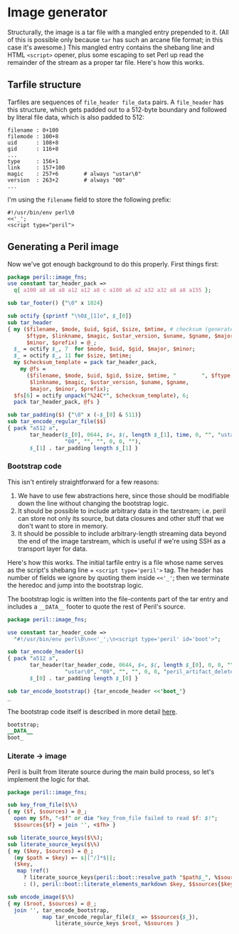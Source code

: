 # Image generator
Structurally, the image is a tar file with a mangled entry prepended to it.
(All of this is possible only because `tar` has such an arcane file format; in
this case it's awesome.) This mangled entry contains the shebang line and HTML
`<script>` opener, plus some escaping to set Perl up read the remainder of the
stream as a proper tar file. Here's how this works.

## Tarfile structure
Tarfiles are sequences of `file_header file_data` pairs. A `file_header` has
this structure, which gets padded out to a 512-byte boundary and followed by
literal file data, which is also padded to 512:

```
filename : 0+100
filemode : 100+8
uid      : 108+8
gid      : 116+8
...
type     : 156+1
link     : 157+100
magic    : 257+6        # always "ustar\0"
version  : 263+2        # always "00"
...
```

I'm using the `filename` field to store the following prefix:

```
#!/usr/bin/env perl\0
<<'_';
<script type="peril">
```

## Generating a Peril image
Now we've got enough background to do this properly. First things first:

```pl
package peril::image_fns;
use constant tar_header_pack =>
  q{ a100 a8 a8 a8 a12 a12 a8 c a100 a6 a2 a32 a32 a8 a8 a155 };

sub tar_footer() {"\0" x 1024}

sub octify {sprintf "\%0$_[1]o", $_[0]}
sub tar_header
{ my ($filename, $mode, $uid, $gid, $size, $mtime, # checksum (generated)
      $ftype, $linkname, $magic, $ustar_version, $uname, $gname, $major,
      $minor, $prefix) = @_;
  $_ = octify $_, 7  for $mode, $uid, $gid, $major, $minor;
  $_ = octify $_, 11 for $size, $mtime;
  my $checksum_template = pack tar_header_pack,
    my @fs =
      ($filename, $mode, $uid, $gid, $size, $mtime, "        ", $ftype,
       $linkname, $magic, $ustar_version, $uname, $gname,
       $major, $minor, $prefix);
  $fs[6] = octify unpack("%24C*", $checksum_template), 6;
  pack tar_header_pack, @fs }

sub tar_padding($) {"\0" x (-$_[0] & 511)}
sub tar_encode_regular_file($$)
{ pack "a512 a",
       tar_header($_[0], 0644, $<, $(, length $_[1], time, 0, "", "ustar\0",
                  "00", "", "", 0, 0, ""),
       $_[1] . tar_padding length $_[1] }
```

### Bootstrap code
This isn't entirely straightforward for a few reasons:

1. We have to use few abstractions here, since those should be modifiable down
   the line without changing the bootstrap logic.
2. It should be possible to include arbitrary data in the tarstream; i.e. peril
   can store not only its source, but data closures and other stuff that we
   don't want to store in memory.
3. It should be possible to include arbitrary-length streaming data beyond the
   end of the image tarstream, which is useful if we're using SSH as a
   transport layer for data.

Here's how this works. The initial tarfile entry is a file whose name serves as
the script's shebang line + `<script type='peril'>` tag. The header has number
of fields we ignore by quoting them inside `<<'_'`; then we terminate the
heredoc and jump into the bootstrap logic.

The bootstrap logic is written into the file-contents part of the tar entry and
includes a `__DATA__` footer to quote the rest of Peril's source.

```pl
package peril::image_fns;

use constant tar_header_code =>
  "#!/usr/bin/env perl\0\n<<'_';\n<script type='peril' id='boot'>";

sub tar_encode_header($)
{ pack "a512 a",
       tar_header(tar_header_code, 0644, $<, $(, length $_[0], 0, 0, "",
                  "ustar\0", "00", "", "", 0, 0, "peril_artifact_delete_this"),
       $_[0] . tar_padding length $_[0] }

sub tar_encode_bootstrap() {tar_encode_header <<'boot_'}
_
```

The bootstrap code itself is described in more detail [here](bootstrap.p.md).

```pl
bootstrap;
__DATA__
boot_
```

### Literate -> image
Peril is built from literate source during the main build process, so let's
implement the logic for that.

```pl
package peril::image_fns;

sub key_from_file($\%)
{ my ($f, $sources) = @_;
  open my $fh, "<$f" or die "key_from_file failed to read $f: $!";
  $$sources{$f} = join '', <$fh> }

sub literate_source_keys($\%);
sub literate_source_keys($\%)
{ my ($key, $sources) = @_;
  (my $path = $key) =~ s|[^/]*$||;
  ($key,
   map !ref()
     ? literate_source_keys(peril::boot::resolve_path "$path$_", %$sources)
     : (), peril::boot::literate_elements_markdown $key, $$sources{$key}) }

sub encode_image($\%)
{ my ($root, $sources) = @_;
  join '', tar_encode_bootstrap,
           map tar_encode_regular_file($_ => $$sources{$_}),
               literate_source_keys $root, %$sources }
```
